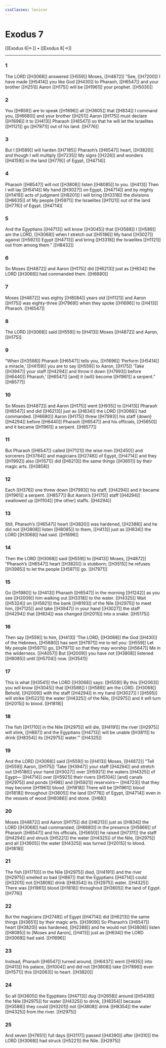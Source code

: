 ```yaml
---
cssClasses: lexicon
---
```


# Exodus 7

[[Exodus 6|←]] • [[Exodus 8|→]]

---

### 1
The LORD [[H3068]] answered [[H559]] Moses, [[H4872]] “See, [[H7200]] I have made [[H5414]] you like God [[H430]] to Pharaoh, [[H6547]] and your brother [[H251]] Aaron [[H175]] will be [[H1961]] your prophet. [[H5030]]

### 2
You [[H859]] are to speak [[H1696]] all [[H3605]] that [[H834]] I command you, [[H6680]] and your brother [[H251]] Aaron [[H175]] must declare [[H1696]] it to [[H413]] Pharaoh [[H6547]] so that he will let the Israelites [[H1121]] go [[H7971]] out of his land. [[H776]]

### 3
But I [[H589]] will harden [[H7185]] Pharaoh’s [[H6547]] heart, [[H3820]] and though I will multiply [[H7235]] My signs [[H226]] and wonders [[H4159]] in the land [[H776]] of Egypt, [[H4714]]

### 4
Pharaoh [[H6547]] will not [[H3808]] listen [[H8085]] to you. [[H413]] Then I will lay [[H5414]] My hand [[H3027]] on Egypt, [[H4714]] and by mighty [[H1419]] acts of judgment [[H8201]] I will bring [[H3318]] the divisions [[H6635]] of My people [[H5971]] the Israelites [[H1121]] out of the land [[H776]] of Egypt. [[H4714]]

### 5
And the Egyptians [[H4713]] will know [[H3045]] that [[H3588]] I [[H589]] am the LORD, [[H3068]] when I stretch out [[H5186]] My hand [[H3027]] against [[H5921]] Egypt [[H4713]] and bring [[H3318]] the Israelites [[H1121]] out from among them.” [[H8432]]

### 6
So Moses [[H4872]] and Aaron [[H175]] did [[H6213]] just as [[H834]] the LORD [[H3068]] had commanded them. [[H6680]]

### 7
Moses [[H4872]] was eighty [[H8084]] years old [[H1121]] and Aaron [[H175]] was eighty-three [[H7969]] when they spoke [[H1696]] to [[H413]] Pharaoh. [[H6547]]

### 8
The LORD [[H3068]] said [[H559]] to [[H413]] Moses [[H4872]] and Aaron, [[H175]]

### 9
“When [[H3588]] Pharaoh [[H6547]] tells you, [[H1696]] ‘Perform [[H5414]] a miracle,’ [[H4159]] you are to say [[H559]] to Aaron, [[H175]] ‘Take [[H3947]] your staff [[H4294]] and throw it down [[H7993]] before [[H6440]] Pharaoh,’ [[H6547]] [and] it {will} become [[H1961]] a serpent.” [[H8577]]

### 10
So Moses [[H4872]] and Aaron [[H175]] went [[H935]] to [[H413]] Pharaoh [[H6547]] and did [[H6213]] just as [[H834]] the LORD [[H3068]] had commanded. [[H6680]] Aaron [[H175]] threw [[H7993]] his staff {down} [[H4294]] before [[H6440]] Pharaoh [[H6547]] and his officials, [[H5650]] and it became [[H1961]] a serpent. [[H8577]]

### 11
But Pharaoh [[H6547]] called [[H7121]] the wise men [[H2450]] and sorcerers [[H3784]] and magicians [[H2748]] of Egypt, [[H4714]] and they [[H1992]] also [[H1571]] did [[H6213]] the same things [[H3651]] by their magic arts. [[H3858]]

### 12
Each [[H376]] one threw down [[H7993]] his staff, [[H4294]] and it became [[H1961]] a serpent. [[H8577]] But Aaron’s [[H175]] staff [[H4294]] swallowed up [[H1104]] [the other] staffs. [[H4294]]

### 13
Still, Pharaoh’s [[H6547]] heart [[H3820]] was hardened, [[H2388]] and he did not [[H3808]] listen [[H8085]] to them, [[H413]] just as [[H834]] the LORD [[H3068]] had said. [[H1696]]

### 14
Then the LORD [[H3068]] said [[H559]] to [[H413]] Moses, [[H4872]] “Pharaoh’s [[H6547]] heart [[H3820]] is stubborn; [[H3515]] he refuses [[H3985]] to let the people [[H5971]] go. [[H7971]]

### 15
Go [[H1980]] to [[H413]] Pharaoh [[H6547]] in the morning [[H1242]] as you see [[H2009]] him walking out [[H3318]] to the water. [[H4325]] Wait [[H5324]] on [[H5921]] the bank [[H8193]] of the Nile [[H2975]] to meet him, [[H7125]] and take [[H3947]] in your hand [[H3027]] the staff [[H4294]] that [[H834]] was changed [[H2015]] into a snake. [[H5175]]

### 16
Then say [[H559]] to him, [[H413]] ‘The LORD, [[H3068]] the God [[H430]] of the Hebrews, [[H5680]] has sent [[H7971]] me to tell you: [[H559]] Let My people [[H5971]] go, [[H7971]] so that they may worship [[H5647]] Me in the wilderness. [[H4057]] But [[H2009]] you have not [[H3808]] listened [[H8085]] until [[H5704]] now. [[H3541]]

### 17
This is what [[H3541]] the LORD [[H3068]] says: [[H559]] By this [[H2063]] you will know [[H3045]] that [[H3588]] I [[H589]] am the LORD. [[H3068]] Behold, [[H2009]] with the staff [[H4294]] in my hand [[H3027]] I [[H595]] will strike [[H5221]] the water [[H4325]] of the Nile, [[H2975]] and it will turn [[H2015]] to blood. [[H1818]]

### 18
The fish [[H1710]] in the Nile [[H2975]] will die, [[H4191]] the river [[H2975]] will stink, [[H887]] and the Egyptians [[H4713]] will be unable [[H3811]] to drink [[H8354]] its [[H2975]] water.’” [[H4325]]

### 19
And the LORD [[H3068]] said [[H559]] to [[H413]] Moses, [[H4872]] “Tell [[H559]] Aaron, [[H175]] ‘Take [[H3947]] your staff [[H4294]] and stretch out [[H5186]] your hand [[H3027]] over [[H5921]] the waters [[H4325]] of Egypt— [[H4714]] over [[H5921]] their rivers [[H5104]] [and] canals [[H2975]] and ponds [[H98]] and [[H5921]] reservoirs— [[H4723]] that they may become [[H1961]] blood. [[H1818]] There will be [[H1961]] blood [[H1818]] throughout [[H3605]] the land [[H776]] of Egypt, [[H4714]] even in the vessels of wood [[H6086]] and stone. [[H68]]

### 20
Moses [[H4872]] and Aaron [[H175]] did [[H6213]] just as [[H834]] the LORD [[H3068]] had commanded; [[H6680]] in the presence [[H5869]] of Pharaoh [[H6547]] and his officials, [[H5650]] he raised [[H7311]] the staff [[H4294]] and struck [[H5221]] the water [[H4325]] of the Nile, [[H2975]] and all [[H3605]] the water [[H4325]] was turned [[H2015]] to blood. [[H1818]]

### 21
The fish [[H1710]] in the Nile [[H2975]] died, [[H4191]] and the river [[H2975]] smelled so bad [[H887]] that the Egyptians [[H4714]] could [[H3201]] not [[H3808]] drink [[H8354]] its [[H2975]] water. [[H4325]] There was [[H1961]] blood [[H1818]] throughout [[H3605]] the land of Egypt. [[H776]]

### 22
But the magicians [[H2748]] of Egypt [[H4714]] did [[H6213]] the same things [[H3651]] by their magic arts. [[H3909]] So Pharaoh’s [[H6547]] heart [[H3820]] was hardened, [[H2388]] and he would not [[H3808]] listen [[H8085]] to [Moses and Aaron], [[H413]] just as [[H834]] the LORD [[H3068]] had said. [[H1696]]

### 23
Instead, Pharaoh [[H6547]] turned around, [[H6437]] went [[H935]] into [[H413]] his palace, [[H1004]] and did not [[H3808]] take [[H7896]] even [[H1571]] this [[H2063]] to heart. [[H3820]]

### 24
So all [[H3605]] the Egyptians [[H4713]] dug [[H2658]] around [[H5439]] the Nile [[H2975]] for water [[H4325]] to drink, [[H8354]] because [[H3588]] they could [[H3201]] not [[H3808]] drink [[H8354]] the water [[H4325]] from the river. [[H2975]]

### 25
And seven [[H7651]] full days [[H3117]] passed [[H4390]] after [[H310]] the LORD [[H3068]] had struck [[H5221]] the Nile. [[H2975]]

